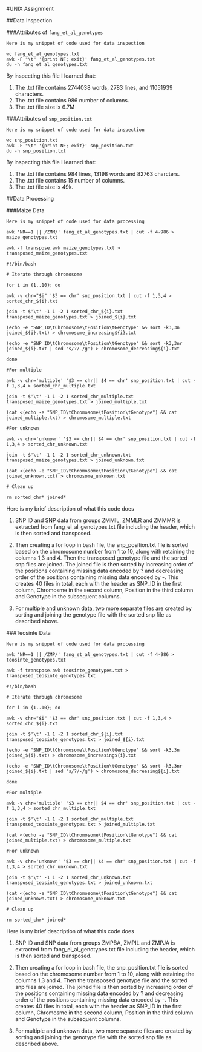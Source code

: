 #UNIX Assignment

##Data Inspection

###Attributes of `fang_et_al_genotypes`

```
Here is my snippet of code used for data inspection

wc fang_et_al_genotypes.txt
awk -F "\t" '{print NF; exit}' fang_et_al_genotypes.txt
du -h fang_et_al_genotypes.txt

```
By inspecting this file I learned that:

1. The .txt file contains 2744038 words, 2783 lines, and 11051939 characters.
2. The .txt file contains 986 number of columns.
3. The .txt file size is 6.7M


###Attributes of `snp_position.txt`

```
Here is my snippet of code used for data inspection

wc snp_position.txt
awk -F "\t" '{print NF; exit}' snp_position.txt
du -h snp_position.txt

```
By inspecting this file I learned that:

1. The .txt file contains 984 lines, 13198 words and 82763 charcters.  
2. The .txt file contains 15 number of columns.
3. The .txt file size is 49k. 


##Data Processing

###Maize Data

```
Here is my snippet of code used for data processing

awk 'NR==1 || /ZMM/' fang_et_al_genotypes.txt | cut -f 4-986 > maize_genotypes.txt

awk -f transpose.awk maize_genotypes.txt > transposed_maize_genotypes.txt

#!/bin/bash

# Iterate through chromosome 

for i in {1..10}; do 

awk -v chr="$i" '$3 == chr' snp_position.txt | cut -f 1,3,4 > sorted_chr_${i}.txt

join -t $'\t' -1 1 -2 1 sorted_chr_${i}.txt transposed_maize_genotypes.txt > joined_${i}.txt

(echo -e "SNP_ID\tChromosome\tPosition\tGenotype" && sort -k3,3n joined_${i}.txt) > chromosome_increasing${i}.txt

(echo -e "SNP_ID\tChromosome\tPosition\tGenotype" && sort -k3,3nr joined_${i}.txt | sed 's/?/-/g') > chromosome_decreasing${i}.txt

done

#For multiple

awk -v chr='multiple' '$3 == chr|| $4 == chr' snp_position.txt | cut -f 1,3,4 > sorted_chr_multiple.txt

join -t $'\t' -1 1 -2 1 sorted_chr_multiple.txt transposed_maize_genotypes.txt > joined_multiple.txt

(cat <(echo -e "SNP_ID\tChromosome\tPosition\tGenotype") && cat joined_multiple.txt) > chromosome_multiple.txt

#For unknown
   
awk -v chr='unknown' '$3 == chr|| $4 == chr' snp_position.txt | cut -f 1,3,4 > sorted_chr_unknown.txt

join -t $'\t' -1 1 -2 1 sorted_chr_unknown.txt transposed_maize_genotypes.txt > joined_unknown.txt

(cat <(echo -e "SNP_ID\tChromosome\tPosition\tGenotype") && cat joined_unknown.txt) > chromosome_unknown.txt

# Clean up

rm sorted_chr* joined*

```
Here is my brief description of what this code does

1. SNP ID and SNP data from groups ZMMIL, ZMMLR and ZMMMR is extracted from fang_el_al_genotypes.txt file including the header, which is then sorted and transposed.

2. Then creating a for loop in bash file, the snp_position.txt file is sorted based on the chromosome number from 1 to 10, along with retaining the columns 1,3 and 4. Then the transposed genotype file and the sorted snp files are joined. The joined file is then sorted by increasing order of the positions containing missing data encoded by ? and decreasing order of the positions containing missing data encoded by -. This creates 40 files in total, each with the header as SNP_ID in the first column, Chromosme in the second column, Position in the third column and Genotype in the subsequent columns.    

3. For multiple and unknown data, two more separate files are created by sorting and joining the genotype file with the sorted snp file as described above.

###Teosinte Data

```
Here is my snippet of code used for data processing

awk 'NR==1 || /ZMP/' fang_et_al_genotypes.txt | cut -f 4-986 > teosinte_genotypes.txt

awk -f transpose.awk teosinte_genotypes.txt > transposed_teosinte_genotypes.txt

#!/bin/bash

# Iterate through chromosome

for i in {1..10}; do

awk -v chr="$i" '$3 == chr' snp_position.txt | cut -f 1,3,4 > sorted_chr_${i}.txt

join -t $'\t' -1 1 -2 1 sorted_chr_${i}.txt transposed_teosinte_genotypes.txt > joined_${i}.txt

(echo -e "SNP_ID\tChromosome\tPosition\tGenotype" && sort -k3,3n joined_${i}.txt) > chromosome_increasing${i}.txt

(echo -e "SNP_ID\tChromosome\tPosition\tGenotype" && sort -k3,3nr joined_${i}.txt | sed 's/?/-/g') > chromosome_decreasing${i}.txt

done

#For multiple 

awk -v chr='multiple' '$3 == chr|| $4 == chr' snp_position.txt | cut -f 1,3,4 > sorted_chr_multiple.txt

join -t $'\t' -1 1 -2 1 sorted_chr_multiple.txt transposed_teosinte_genotypes.txt > joined_multiple.txt

(cat <(echo -e "SNP_ID\tChromosome\tPosition\tGenotype") && cat joined_multiple.txt) > chromosome_multiple.txt

#For unknown

awk -v chr='unknown' '$3 == chr|| $4 == chr' snp_position.txt | cut -f 1,3,4 > sorted_chr_unknown.txt

join -t $'\t' -1 1 -2 1 sorted_chr_unknown.txt transposed_teosinte_genotypes.txt > joined_unknown.txt

(cat <(echo -e "SNP_ID\tChromosome\tPosition\tGenotype") && cat joined_unknown.txt) > chromosome_unknown.txt

# Clean up

rm sorted_chr* joined*

```
Here is my brief description of what this code does

1. SNP ID and SNP data from groups ZMPBA, ZMPIL and ZMPJA is extracted from fang_el_al_genotypes.txt file including the header, which is then sorted and transposed.

2. Then creating a for loop in bash file, the snp_position.txt file is sorted based on the chromosome number from 1 to 10, along with retaining the columns 1,3 and 4. Then the transposed genotype file and the sorted snp files are joined. The joined file is then sorted by increasing order of the positions containing missing data encoded by ? and decreasing order of the positions containing missing data encoded by -. This creates 40 files in total, each with the header as SNP_ID in the first column, Chromosme in the second column, Position in the third column and Genotype in the subsequent columns.

3. For multiple and unknown data, two more separate files are created by sorting and joining the genotype file with the sorted snp file as described above.
